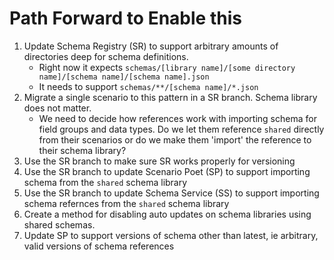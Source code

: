 # Path Forward to Enable this

1. Update Schema Registry (SR) to support arbitrary amounts of directories deep for schema definitions.
	* Right now it expects `schemas/[library name]/[some directory name]/[schema name]/[schema name].json`
	* It needs to support `schemas/**/[schema name]/*.json`
1. Migrate a single scenario to this pattern in a SR branch. Schema library does not matter.
	 * We need to decide how references work with importing schema for field groups and data types. Do we let them reference `shared` directly from their scenarios or do we make them 'import' the reference to their schema library?
1. Use the SR branch to make sure SR works properly for versioning
1. Use the SR branch to update Scenario Poet (SP) to support importing schema from the `shared` schema library
1. Use the SR branch to update Schema Service (SS) to support importing schema refernces from the `shared` schema library
1. Create a method for disabling auto updates on schema libraries using shared schemas.
1. Update SP to support versions of schema other than latest, ie arbitrary, valid versions of schema references